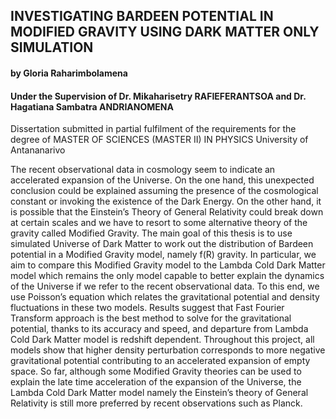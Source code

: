 ## INVESTIGATING BARDEEN POTENTIAL IN MODIFIED GRAVITY USING DARK MATTER ONLY SIMULATION
#### by Gloria Raharimbolamena 
#### Under the Supervision of Dr. Mikaharisetry RAFIEFERANTSOA and Dr. Hagatiana Sambatra ANDRIANOMENA
Dissertation submitted in partial fulfilment of the requirements for the degree of MASTER OF SCIENCES (MASTER II) IN PHYSICS
University of Antananarivo


The recent observational data in cosmology seem to indicate an accelerated expansion of the Universe. On the one hand, this unexpected conclusion could be explained assuming the presence of the cosmological constant or invoking the existence of the Dark Energy. On the other hand, it is possible that the Einstein’s Theory of General Relativity could break down at certain scales and we have to resort to some alternative theory of the gravity called Modified Gravity. The main goal of this thesis is to use simulated Universe of Dark Matter to work out the distribution of Bardeen potential in a Modified Gravity model, namely f(R) gravity. In particular, we aim to compare this Modified Gravity model to the Lambda Cold Dark Matter model which remains the only model capable to better explain the dynamics of the Universe if we refer to the recent observational data. To this end, we use Poisson’s equation which relates the gravitational potential and density fluctuations in these two models. Results suggest that Fast Fourier Transform approach is the best method to solve for the gravitational potential, thanks to its accuracy and speed, and departure from Lambda Cold Dark Matter model is redshift dependent. Throughout this project, all models show that higher density perturbation corresponds to more negative gravitational potential contributing to an accelerated expansion of empty space. So far, although some Modified Gravity theories can be used to explain the late time acceleration of the expansion of the Universe, the Lambda Cold Dark Matter model namely the Einstein’s theory of General Relativity is still more preferred by recent observations such as Planck.


